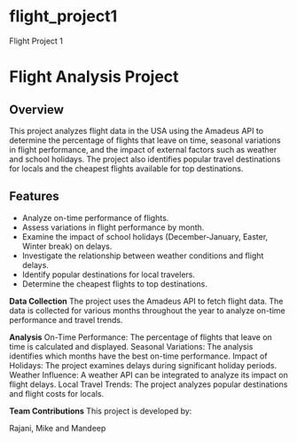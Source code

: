 # flight_project1
Flight Project 1
# Flight Analysis Project

## Overview

This project analyzes flight data in the USA using the Amadeus API to determine the percentage of flights that leave on time, seasonal variations in flight performance, and the impact of external factors such as weather and school holidays. The project also identifies popular travel destinations for locals and the cheapest flights available for top destinations.

## Features

- Analyze on-time performance of flights.
- Assess variations in flight performance by month.
- Examine the impact of school holidays (December-January, Easter, Winter break) on delays.
- Investigate the relationship between weather conditions and flight delays.
- Identify popular destinations for local travelers.
- Determine the cheapest flights to top destinations.

**Data Collection**
The project uses the Amadeus API to fetch flight data. The data is collected for various months throughout the year to analyze on-time performance and travel trends.

**Analysis**
On-Time Performance: The percentage of flights that leave on time is calculated and displayed.
Seasonal Variations: The analysis identifies which months have the best on-time performance.
Impact of Holidays: The project examines delays during significant holiday periods.
Weather Influence: A weather API can be integrated to analyze its impact on flight delays.
Local Travel Trends: The project analyzes popular destinations and flight costs for locals.

**Team Contributions**
This project is developed by:

Rajani, Mike and Mandeep


 
